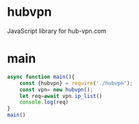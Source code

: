 # hubvpn
JavaScript library for hub-vpn.com
# main
```js
async function main(){
    const {hubvpn} = require('./hubvpn');
    const vpn= new hubvpn();
    let req=await vpn.ip_list()
    console.log(req)
}
main()
```
